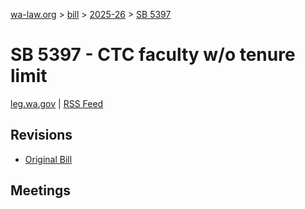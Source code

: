 [wa-law.org](/) > [bill](/bill/) > [2025-26](/bill/2025-26/) > [SB 5397](/bill/2025-26/sb/5397/)

# SB 5397 - CTC faculty w/o tenure limit
[leg.wa.gov](https://app.leg.wa.gov/billsummary?BillNumber=5397&Year=2025&Initiative=false) | [RSS Feed](./rss.xml)

## Revisions
* [Original Bill](1/)

## Meetings
